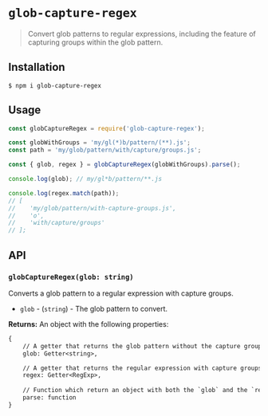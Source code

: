 # `glob-capture-regex`

> Convert glob patterns to regular expressions, including the feature of capturing groups within the glob pattern.

## Installation

```console
$ npm i glob-capture-regex
```

## Usage

```js
const globCaptureRegex = require('glob-capture-regex');

const globWithGroups = 'my/gl(*)b/pattern/(**).js';
const path = 'my/glob/pattern/with/capture/groups.js';

const { glob, regex } = globCaptureRegex(globWithGroups).parse();

console.log(glob); // my/gl*b/pattern/**.js

console.log(regex.match(path)); 
// [
//    'my/glob/pattern/with-capture-groups.js', 
//    'o', 
//    'with/capture/groups'
// ];
```

## API

### `globCaptureRegex(glob: string)`

Converts a glob pattern to a regular expression with capture groups.

- `glob` - (`string`) - The glob pattern to convert.

**Returns:** An object with the following properties:

```txt
{
    // A getter that returns the glob pattern without the capture groups.
    glob: Getter<string>,

    // A getter that returns the regular expression with capture groups
    regex: Getter<RegExp>, 
    
    // Function which return an object with both the `glob` and the `regex`
    parse: function
}
```

